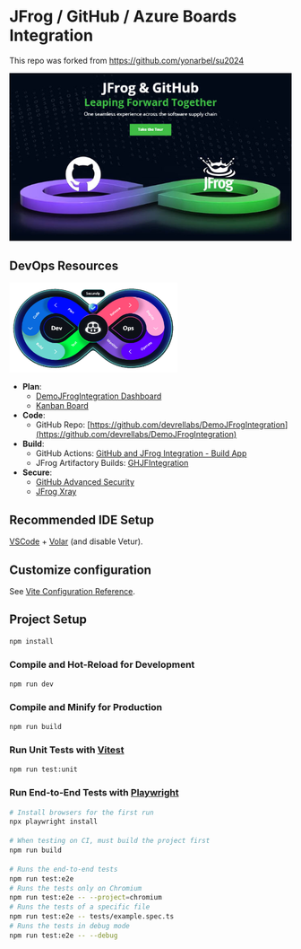 # JFrog / GitHub / Azure Boards Integration

This repo was forked from https://github.com/yonarbel/su2024

[![jfrog-and-github](images/jfrog-and-github.jpg)](https://jfrog.com/jfrog-and-github)

## DevOps Resources

<a href="http://aka.ms/DevOps">
  <img src="images/DevOps.jpg" alt="DevOps Infinity Loop" width="300" height="160">
</a>

- **Plan**: 
  - [DemoJFrogIntegration Dashboard](https://dev.azure.com/daveburnisonms/DemoJFrogIntegration/_dashboards/dashboard/4fd72b49-cb34-4124-b1b4-00d588b33605)
  - [Kanban Board](https://dev.azure.com/daveburnisonms/20e9f5e7-095d-4a16-b5a7-ab629eac49cd/_boards/board/t/7dabdfbe-7b7a-4163-b798-3be24e2ce8e0/Stories/)
- **Code**:
  - GitHub Repo: [https://github.com/devrellabs/DemoJFrogIntegration](https://github.com/devrellabs/DemoJFrogIntegration)
- **Build**:
  - GitHub Actions: [GitHub and JFrog Integration - Build App](https://github.com/devrellabs/DemoJFrogIntegration/actions/workflows/build-App.yml)
  - JFrog Artifactory Builds: [GHJFIntegration](https://ghdevrel.jfrog.io/ui/builds/?projectKey=ghjfintegration&type=builds)
- **Secure**:
  - [GitHub Advanced Security](https://github.com/orgs/devrellabs/security/overview)
  - [JFrog Xray](https://ghdevrel.jfrog.io/ui/scans-list/builds-scans?projectKey=ghjfintegration)

## Recommended IDE Setup

[VSCode](https://code.visualstudio.com/) + [Volar](https://marketplace.visualstudio.com/items?itemName=Vue.volar) (and disable Vetur).

## Customize configuration

See [Vite Configuration Reference](https://vitejs.dev/config/).

## Project Setup

```sh
npm install
```

### Compile and Hot-Reload for Development

```sh
npm run dev
```

### Compile and Minify for Production

```sh
npm run build
```

### Run Unit Tests with [Vitest](https://vitest.dev/)

```sh
npm run test:unit
```

### Run End-to-End Tests with [Playwright](https://playwright.dev)

```sh
# Install browsers for the first run
npx playwright install

# When testing on CI, must build the project first
npm run build

# Runs the end-to-end tests
npm run test:e2e
# Runs the tests only on Chromium
npm run test:e2e -- --project=chromium
# Runs the tests of a specific file
npm run test:e2e -- tests/example.spec.ts
# Runs the tests in debug mode
npm run test:e2e -- --debug
```
